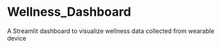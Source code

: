 # Wellness_Dashboard
A Streamlit dashboard to visualize wellness data collected from wearable device
